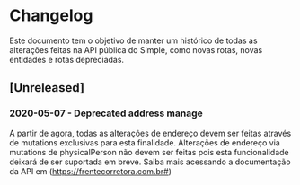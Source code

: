# Changelog

Este documento tem o objetivo de manter um histórico de todas as alterações feitas na API pública do Simple, como novas rotas, novas entidades e rotas depreciadas.

## [Unreleased]

### 2020-05-07 - Deprecated address manage

A partir de agora, todas as alterações de endereço devem ser feitas através de mutations exclusivas para esta finalidade.
Alterações de endereço via mutations de physicalPerson não devem ser feitas pois esta funcionalidade deixará de ser suportada em breve.
Saiba mais acessando a documentação da API em (https://frentecorretora.com.br#)
